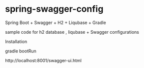 # spring-swagger-config
Spring Boot + Swagger + H2 + Liqubase + Gradle 

sample code for h2 database , liqubase + Swagger configurations

Installation

gradle bootRun

http://localhost:8001/swagger-ui.html
